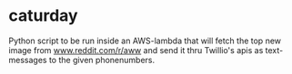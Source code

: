# caturday

Python script to be run inside an AWS-lambda that will fetch the top new image from www.reddit.com/r/aww 
and send it thru Twillio's apis as text-messages to the given phonenumbers.
